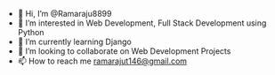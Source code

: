 - 👋 Hi, I’m @Ramaraju8899
- 👀 I’m interested in Web Development, Full Stack Development using Python
- 🌱 I’m currently learning Django
- 💞️ I’m looking to collaborate on Web Development Projects
- 📫 How to reach me ramarajut146@gmail.com

<!---
Ramaraju8899/Ramaraju8899 is a ✨ special ✨ repository because its `README.md` (this file) appears on your GitHub profile.
You can click the Preview link to take a look at your changes.
--->
